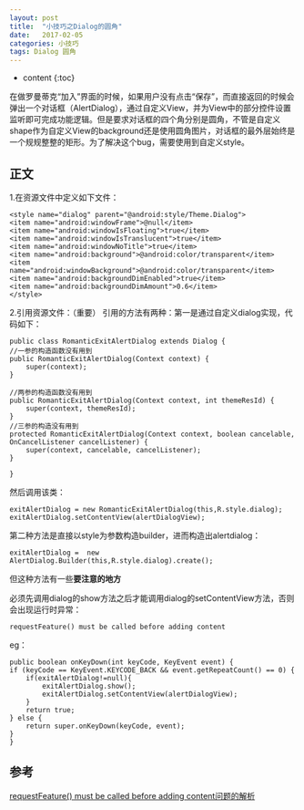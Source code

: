 ```yaml
---
layout: post
title:  "小技巧之Dialog的圆角"
date:   2017-02-05
categories: 小技巧
tags: Dialog 圆角
---
```


* content
{:toc}

在做罗曼蒂克“加入”界面的时候，如果用户没有点击“保存”，而直接返回的时候会弹出一个对话框（AlertDialog），通过自定义View，并为View中的部分控件设置监听即可完成功能逻辑。但是要求对话框的四个角分别是圆角，不管是自定义shape作为自定义View的background还是使用圆角图片，对话框的最外层始终是一个规规整整的矩形。为了解决这个bug，需要使用到自定义style。




## 正文

1.在资源文件中定义如下文件：

	<style name="dialog" parent="@android:style/Theme.Dialog">
    <item name="android:windowFrame">@null</item>
    <item name="android:windowIsFloating">true</item>
    <item name="android:windowIsTranslucent">true</item>
    <item name="android:windowNoTitle">true</item>
    <item name="android:background">@android:color/transparent</item>
    <item name="android:windowBackground">@android:color/transparent</item>
    <item name="android:backgroundDimEnabled">true</item>
    <item name="android:backgroundDimAmount">0.6</item>
	</style>

2.引用资源文件：（重要）
引用的方法有两种：第一是通过自定义dialog实现，代码如下：

	public class RomanticExitAlertDialog extends Dialog {
    //一参的构造函数没有用到
    public RomanticExitAlertDialog(Context context) {
        super(context);
    }

    //两参的构造函数没有用到
    public RomanticExitAlertDialog(Context context, int themeResId) {
        super(context, themeResId);
    }
    //三参的构造没有用到
    protected RomanticExitAlertDialog(Context context, boolean cancelable, OnCancelListener cancelListener) {
        super(context, cancelable, cancelListener);
    }

	}

然后调用该类：

	exitAlertDialog = new RomanticExitAlertDialog(this,R.style.dialog);
	exitAlertDialog.setContentView(alertDialogView);

第二种方法是直接以style为参数构造builder，进而构造出alertdialog：

	exitAlertDialog =  new AlertDialog.Builder(this,R.style.dialog).create();

但这种方法有一些**要注意的地方**

必须先调用dialog的show方法之后才能调用dialog的setContentView方法，否则会出现运行时异常：

	requestFeature() must be called before adding content

eg：

	public boolean onKeyDown(int keyCode, KeyEvent event) {
    if (keyCode == KeyEvent.KEYCODE_BACK && event.getRepeatCount() == 0) {
        if(exitAlertDialog!=null){
            exitAlertDialog.show();
            exitAlertDialog.setContentView(alertDialogView);
        }
        return true;
    } else {
        return super.onKeyDown(keyCode, event);
    }
	}

## 参考

[requestFeature() must be called before adding content问题的解析](http://blog.csdn.net/u012422440/article/details/43888937)
